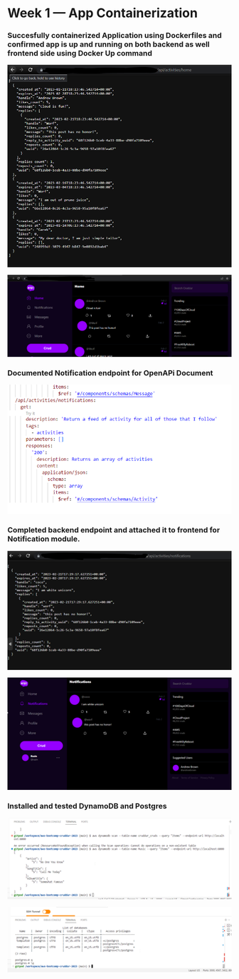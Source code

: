 # Week 1 — App Containerization

### Succesfully containerized Application using Dockerfiles and confirmed app is up and running on both backend as well frontend side using Docker Up command 

![](assets/week1DockerBackend.PNG)

![](assets/week1DockerFrontend.PNG)

### Documented Notification endpoint for OpenAPi Document

![](assets/week1OpenAPINotification.PNG)

### Completed backend endpoint and attached it to frontend for Notification module.
![](assets/week1BackendNotification.PNG)

![](assets/week1FrontendNotification.PNG)

### Installed and tested DynamoDB and Postgres
![](assets/week1DynamoDB.PNG)

![](assets/week1Postgres.PNG)


